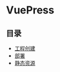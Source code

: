 
# VuePress
## 目录
* [工程创建](/VuePress/CreateProject)
* [部署](/VuePress/Deploy)
* [静态资源](/VuePress/StaticFile)


